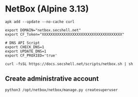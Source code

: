 # NetBox (Alpine 3.13)

```shell
apk add --update --no-cache curl

export DOMAIN="netbox.secshell.net"
export CF_Token="XXXXXXXXXXXXXXXXXXXXXXXXXXXXXXXXXXXXX"

# DNS API Script
export CHECK_DNS=1
export UPDATE_DNS=1
export CF_PROXIED='true'

curl -fsSL https://docs.secshell.net/scripts/netbox.sh | sh
```

## Create administrative account
```sh
python3 /opt/netbox/netbox/manage.py createsuperuser
```
